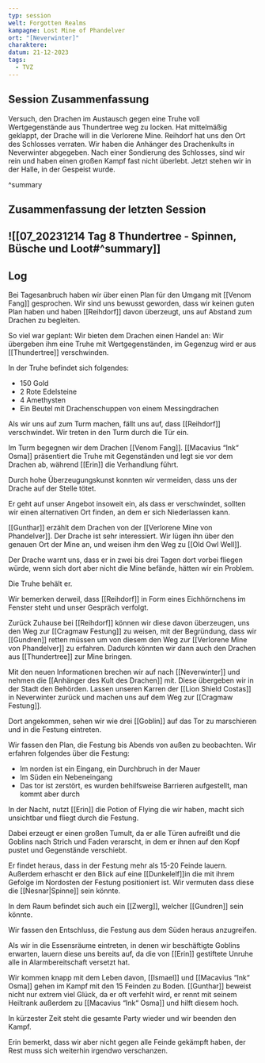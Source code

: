 ```yaml
---
typ: session
welt: Forgotten Realms
kampagne: Lost Mine of Phandelver
ort: "[Neverwinter]"
charaktere: 
datum: 21-12-2023
tags:
  - TVZ
---
```

## Session Zusammenfassung
Versuch, den Drachen im Austausch gegen eine Truhe voll Wertgegenstände aus Thundertree weg zu locken. 
Hat mittelmäßig geklappt, der Drache will in die Verlorene Mine.
Reihdorf hat uns den Ort des Schlosses verraten.
Wir haben die Anhänger des Drachenkults in Neverwinter abgegeben.
Nach einer Sondierung des Schlosses, sind wir rein und haben einen großen Kampf fast nicht überlebt. Jetzt stehen wir in der Halle, in der Gespeist wurde.

^summary

## Zusammenfassung der letzten Session

![[07_20231214 Tag 8 Thundertree - Spinnen, Büsche und Loot#^summary]]
---

## Log

Bei Tagesanbruch haben wir über einen Plan für den Umgang mit [[Venom Fang]] gesprochen. Wir sind uns bewusst geworden, dass wir keinen guten Plan haben und haben [[Reihdorf]] davon überzeugt, uns auf Abstand zum Drachen zu begleiten.

So viel war geplant: Wir bieten dem Drachen einen Handel an: Wir übergeben ihm eine Truhe mit Wertgegenständen, im Gegenzug wird er aus [[Thundertree]] verschwinden.

In der Truhe befindet sich folgendes:
- 150 Gold
- 2 Rote Edelsteine
- 4 Amethysten
- Ein Beutel mit Drachenschuppen von einem Messingdrachen

Als wir uns auf zum Turm machen, fällt uns auf, dass [[Reihdorf]] verschwindet. Wir treten in den Turm durch die Tür ein.

Im Turm begegnen wir dem Drachen [[Venom Fang]]. [[Macavius “Ink“ Osma]] präsentiert die Truhe mit Gegenständen und legt sie vor dem Drachen ab, während [[Erin]] die Verhandlung führt.

Durch hohe Überzeugungskunst konnten wir vermeiden, dass uns der Drache auf der Stelle tötet.

Er geht auf unser Angebot insoweit ein, als dass er verschwindet, sollten wir einen alternativen Ort finden, an dem er sich Niederlassen kann.

[[Gunthar]] erzählt dem Drachen von der [[Verlorene Mine von Phandelver]]. Der Drache ist sehr interessiert. Wir lügen ihn über den genauen Ort der Mine an, und weisen ihm den Weg zu [[Old Owl Well]].

Der Drache warnt uns, dass er in zwei bis drei Tagen dort vorbei fliegen würde, wenn sich dort aber nicht die Mine befände, hätten wir ein Problem.

Die Truhe behält er.

Wir bemerken derweil, dass [[Reihdorf]] in Form eines Eichhörnchens im Fenster steht und unser Gespräch verfolgt.

Zurück Zuhause bei [[Reihdorf]] können wir diese davon überzeugen, uns den Weg zur [[Cragmaw Festung]] zu weisen, mit der Begründung, dass wir [[Gundren]] retten müssen um von diesem den Weg zur [[Verlorene Mine von Phandelver]] zu erfahren. Dadurch könnten wir dann auch den Drachen aus [[Thundertree]] zur Mine bringen.

Mit den neuen Informationen brechen wir auf nach [[Neverwinter]] und nehmen die [[Anhänger des Kult des Drachen]] mit. Diese übergeben wir in der Stadt den Behörden. Lassen unseren Karren der [[Lion Shield Costas]] in Neverwinter zurück und machen uns auf dem Weg zur [[Cragmaw Festung]].

Dort angekommen, sehen wir wie drei [[Goblin]] auf das Tor zu marschieren und in die Festung eintreten.

Wir fassen den Plan, die Festung bis Abends von außen zu beobachten. 
Wir erfahren folgendes über die Festung:
- Im norden ist ein Eingang, ein Durchbruch in der Mauer
- Im Süden ein Nebeneingang
- Das tor ist zerstört, es wurden behilfsweise Barrieren aufgestellt, man kommt aber durch


In der Nacht, nutzt [[Erin]] die Potion of Flying die wir haben, macht sich unsichtbar und fliegt durch die Festung.

Dabei erzeugt er einen großen Tumult, da er alle Türen aufreißt und die Goblins nach Strich und Faden verarscht, in dem er ihnen auf den Kopf pustet und Gegenstände verschiebt.

Er findet heraus, dass in der Festung mehr als 15-20 Feinde lauern. Außerdem erhascht er den Blick auf eine [[Dunkelelf]]in die mit ihrem Gefolge im Nordosten der Festung positioniert ist. Wir vermuten dass diese die [[Nesnar|Spinne]] sein könnte.

In dem Raum befindet sich auch ein [[Zwerg]], welcher [[Gundren]] sein könnte.

Wir fassen den Entschluss, die Festung aus dem Süden heraus anzugreifen.

Als wir in die Essensräume eintreten, in denen wir beschäftigte Goblins erwarten, lauern diese uns bereits auf, da die von [[Erin]] gestiftete Unruhe alle in Alarmbereitschaft versetzt hat.

Wir kommen knapp mit dem Leben davon, [[Ismael]] und [[Macavius “Ink“ Osma]] gehen im Kampf mit den 15 Feinden zu Boden. [[Gunthar]] beweist nicht nur extrem viel Glück, da er oft verfehlt wird, er rennt mit seinem Heiltrank außerdem zu [[Macavius “Ink“ Osma]] und hilft diesem hoch.

In kürzester Zeit steht die gesamte Party wieder und wir beenden den Kampf.

Erin bemerkt, dass wir aber nicht gegen alle Feinde gekämpft haben, der Rest muss sich weiterhin irgendwo verschanzen.
